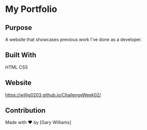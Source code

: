 # My Portfolio

## Purpose
A website that showcases previous work I've done as a developer.

## Built With
HTML
CSS

## Website
https://willig0203.github.io/ChallengeWeek02/

## Contribution
Made with ❤️ by [Gary Williams]